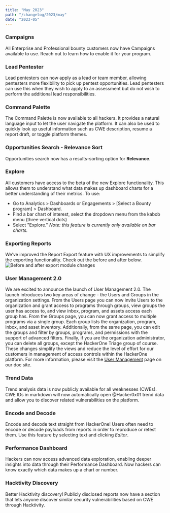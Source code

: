 ```yaml
---
title: "May 2023"
path: "/changelog/2023/may"
date: "2023-05"
---
```


### Campaigns
All Enterprise and Professional bounty customers now have Campaigns available to use. Reach out to learn how to enable it for your program.

### Lead Pentester
Lead pentesters can now apply as a lead or team member, allowing pentesters more flexibility to pick up pentest opportunities. Lead pentesters can use this when they wish to apply to an assessment but do not wish to perform the additional lead responsibilities.

### Command Palette
The Command Palette is now available to all hackers. It provides a natural language input to let the user navigate the platform. It can also be used to quickly look up useful information such as CWE description, resume a report draft, or toggle platform themes. 

### Opportunities Search - Relevance Sort
Opportunities search now has a results-sorting option for **Relevance**.

### Explore
All customers have access to the beta of the new Explore functionality. This allows them to understand what data makes up dashboard charts for a better understanding of their metrics. 
To use:
* Go to Analytics > Dashboards or Engagements > [Select a Bounty program] > Dashboard. 
* Find a bar chart of interest, select the dropdown menu from the kabob menu (three vertical dots) 
* Select "Explore." 
*Note: this feature is currently only available on bar charts.*

### Exporting Reports
We’ve improved the Report Export feature with UX improvements to simplify the exporting functionality. Check out the before and after below.
![Before and after export module changes](/images/may-2023-1.png)

### User Management 2.0
We are excited to announce the launch of User Management 2.0. The launch introduces two key areas of change - the Users and Groups in the organization settings. 
From the Users page you can now invite Users to the organization and grant access to programs through groups, view groups the user has access to, and view inbox, program, and assets access each group has.
From the Groups page, you can now grant access to multiple programs via a single group. Each group lists the organization, program, inbox, and asset inventory. Additionally, from the same page, you can edit the groups and filter by groups, programs, and permissions with the support of advanced filters. 
Finally, if you are the organization administrator, you can delete all groups, except the HackerOne Triage group of course.
These changes simplify the views and reduce the level of effort for our customers in management of access controls within the HackerOne platform.
For more information, please visit the [User Management](/docs/organizations/user-management.html) page on our doc site. 

### Trend Data
Trend analysis data is now publicly available for all weaknesses (CWEs). CWE IDs in markdown will now automatically open @Hacker0x01 trend data and allow you to discover related vulnerabilities on the platform.

### Encode and Decode
Encode and decode text straight from HackerOne! Users often need to encode or decode payloads from reports in order to reproduce or retest them. Use this feature by selecting text and clicking *Editor*.

### Performance Dashboard
Hackers can now access advanced data exploration, enabling deeper insights into data through their Performance Dashboard. Now hackers can know exactly which data makes up a chart or number. 

### Hacktivity Discovery
Better Hacktivity discovery! Publicly disclosed reports now have a section that lets anyone discover similar security vulnerabilities based on CWE through Hacktivity.
